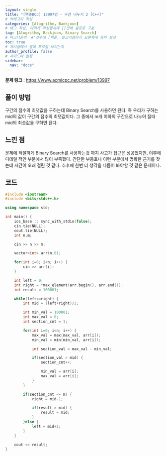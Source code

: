 ```yaml
---
layout: single
title: "[백준BOJ] 13997번 - 구간 나누기 2 [C++]"
# 카테고리 작성
categories: [Alogrithm, Baekjoon]
# 태그 작성, 여려개 작성할시에 []안에 쉼표로 구분
tag: [Alogrithm, Backjoon, Binary Search]
# 마크다운의 '#'갯수에 [백준, 알고리즘따라 오른쪽에 목차 설정
toc: true
# 게시글에서 옆에 프로필 보이는지
author_profile: false
# 사이드바 설정
sidebar:
  nav: "docs"
---
```


**문제 링크** : <https://www.acmicpc.net/problem/13997>

## 풀이 방법

구간의 점수의 최댓값을 구하는데 Binary Search를 사용하면 된다.
즉 우리가 구하는 mid의 값이 구간의 점수의 최댓값이다.
그 중에서 m개 이하의 구간으로 나누어 질때 mid의 최솟값을 구하면 된다.

## 느낀 점

문제에 적절하게 Binary Search를 사용하는것 까지 사고가 접근은 성공했지만, 이후에 디테일 적인 부분에서 많이 부족했다.
간단한 부등호나 이런 부분에서 명확한 근거를 찾는데 시간이 오래 걸린 것 같다.
추후에 한번 더 생각을 다듬어 봐야할 것 같은 문제이다.

## 코드

```c++
#include <iostream>
#include <bits/stdc++.h>

using namespace std;

int main() {
	ios_base :: sync_with_stdio(false);
	cin.tie(NULL);
	cout.tie(NULL);
	int n,m;

	cin >> n >> m;

	vector<int> arr(n,0);

	for(int i=0; i<n; i++) {
		cin >> arr[i];
	}

	int left = 0;
	int right = *max_element(arr.begin(), arr.end());
	int result = 100001;

	while(left<=right) {
		int mid = (left+right)/2;

		int min_val = 100001;
		int max_val = 0;
		int section_cnt = 1;

		for(int i=0; i<n; i++) {
			max_val = max(max_val, arr[i]);
			min_val = min(min_val, arr[i]);

			int section_val = max_val - min_val;

			if(section_val > mid) {
				section_cnt++;

				min_val = arr[i];
				max_val = arr[i];
			}
		}

		if(section_cnt <= m) {
			right = mid-1;

			if(result > mid) {
				result = mid;
			}
		}else {
			left = mid+1;
		}
	}

	cout << result;
}
```
